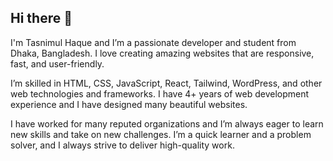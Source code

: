 ## Hi there 👋

<!--
**tasnimultas67/tasnimultas67** is a ✨ _special_ ✨ repository because its `README.md` (this file) appears on your GitHub profile.

Here are some ideas to get you started:

- 🔭 I’m currently working on ...
- 🌱 I’m currently learning ...
- 👯 I’m looking to collaborate on ...
- 🤔 I’m looking for help with ...
- 💬 Ask me about ...
- 📫 How to reach me: ...
- 😄 Pronouns: ...
- ⚡ Fun fact: ...
-->
I'm Tasnimul Haque and I’m a passionate developer and student from Dhaka, Bangladesh. I love creating amazing websites that are responsive, fast, and user-friendly. 

I’m skilled in HTML, CSS, JavaScript, React, Tailwind, WordPress, and other web technologies and frameworks. I have 4+ years of web development experience and I have designed many beautiful websites. 

I have worked for many reputed organizations and I’m always eager to learn new skills and take on new challenges. I’m a quick learner and a problem solver, and I always strive to deliver high-quality work.

